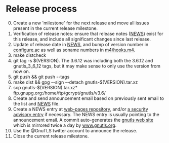 # Release process

 0. Create a new 'milestone' for the next release and move all issues present in the
    current release milestone.
 1. Verification of release notes: ensure that release notes ([NEWS](NEWS)) exist
    for this release, and include all significant changes since last release.
 2. Update of release date in [NEWS](NEWS), and bump of version number in
    [configure.ac](configure.ac) as well as soname numbers in [m4/hooks.m4](m4/hooks.m4).
 3. make distcheck
 4. git tag -s $(VERSION). The 3.6.12 was including both the 3.6.12 and
    gnutls_3_6_12 tags, but it may make sense to only use the version from
    now on.
 5. git push && git push --tags
 6. make dist && gpg --sign --detach gnutls-$(VERSION).tar.xz
 7. scp gnutls-$(VERSION).tar.xz* ftp.gnupg.org:/home/ftp/gcrypt/gnutls/v3.6/
 8. Create and send announcement email based on previously sent email to the list and
    [NEWS](NEWS) file.
 9. Create a NEWS entry at [web-pages repository](https://gitlab.com/gnutls/web-pages/-/tree/master/news-entries),
    and/or [a security advisory entry](https://gitlab.com/gnutls/web-pages/-/tree/master/security-entries)
    if necessary. The NEWS entry is usually pointing to the announcement email.
    A commit auto-generates the [gnutls web site](https://gnutls.gitlab.io/web-pages/)
    which is mirrored twice a day by www.gnutls.org.
10. Use the @GnuTLS twitter account to announce the release.
11. Close the current release milestone.

